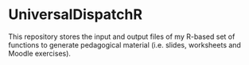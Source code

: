 # UniversalDispatchR
This repository stores the input and output files of my R-based set of functions to generate pedagogical material (i.e. slides, worksheets and Moodle exercises).
